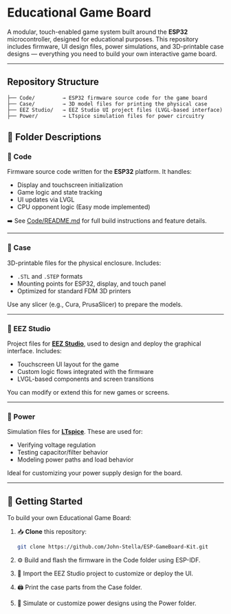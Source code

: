 # Educational Game Board

A modular, touch-enabled game system built around the **ESP32** microcontroller, designed for educational purposes. This repository includes firmware, UI design files, power simulations, and 3D-printable case designs — everything you need to build your own interactive game board.

---

## Repository Structure

```plaintext
├── Code/         → ESP32 firmware source code for the game board
├── Case/         → 3D model files for printing the physical case
├── EEZ Studio/   → EEZ Studio UI project files (LVGL-based interface)
├── Power/        → LTspice simulation files for power circuitry
```

## 📂 Folder Descriptions

### 📁 Code

Firmware source code written for the **ESP32** platform. It handles:

- Display and touchscreen initialization
- Game logic and state tracking
- UI updates via LVGL
- CPU opponent logic (Easy mode implemented)

➡️ See [Code/README.md](Code/README.md) for full build instructions and feature details.

---

### 📁 Case

3D-printable files for the physical enclosure. Includes:

- `.STL` and `.STEP` formats
- Mounting points for ESP32, display, and touch panel
- Optimized for standard FDM 3D printers

Use any slicer (e.g., Cura, PrusaSlicer) to prepare the models.

---

### 📁 EEZ Studio

Project files for [**EEZ Studio**](https://www.envox.eu/studio/studio-introduction/), used to design and deploy the graphical interface. Includes:

- Touchscreen UI layout for the game
- Custom logic flows integrated with the firmware
- LVGL-based components and screen transitions

You can modify or extend this for new games or screens.

---

### 📁 Power

Simulation files for [**LTspice**](https://www.analog.com/en/design-center/design-tools-and-calculators/ltspice-simulator.html). These are used for:

- Verifying voltage regulation
- Testing capacitor/filter behavior
- Modeling power paths and load behavior

Ideal for customizing your power supply design for the board.

---

## 🚀 Getting Started

To build your own Educational Game Board:

1. 📥 **Clone** this repository:
   ```bash
   git clone https://github.com/John-Stella/ESP-GameBoard-Kit.git
   ```

2. ⚙️ Build and flash the firmware in the Code folder using ESP-IDF.

3. 🧩 Import the EEZ Studio project to customize or deploy the UI.

4. 🖨️ Print the case parts from the Case folder.

5. 🔌 Simulate or customize power designs using the Power folder.

